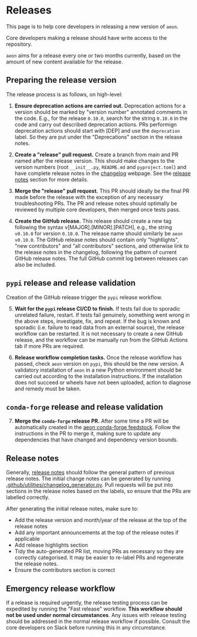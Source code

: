 # Releases

This page is to help core developers in releasing a new version of `aeon`.

Core developers making a release should have write access to the repository.

`aeon` aims for a release every one or two months currently, based on the amount of
new content available for the release.

## Preparing the release version

The release process is as follows, on high-level:

1. **Ensure deprecation actions are carried out.**
  Deprecation actions for a version should be marked by "version number" annotated
  comments in the code. E.g., for the release `0.10.0`, search for the string `0.10.0`
  in the code and carry out described deprecation actions. PRs performign deprecation
  actions should start with [DEP] and use the `deprecation` label. So they are put
  under the "Deprecations" section in the release notes.

2. **Create a "release" pull request.**
  Create a branch from main and PR named after the release version. This should make
  changes to the version numbers (root `__init__.py`, `README.md` and `pyproject.toml`)
  and have complete release notes in the [changelog](https://www.aeon-toolkit.org/en/latest/changelog.html)
  webpage. See the [release notes](#release-notes) section for more details.

3. **Merge the "release" pull request.**
  This PR should ideally be the final PR made before the release with the exception of
  any necessary troubleshooting PRs. The PR and release notes should optimally be
  reviewed by multiple core developers, then merged once tests pass.

4. **Create the GitHub release.**
  This release should create a new tag following the syntax v[MAJOR].[MINOR].[PATCH],
  e.g., the string `v0.10.0` for version `0.10.0`. The release name should similarly be
  `aeon v0.10.0`.  The GitHub release notes should contain only "hightlights",
  "new contributors" and "all contributors" sections, and otherwise link to the release
  notes in the changelog, following the pattern of current GitHub release notes. The
  full GitHub commit log between releases can also be included.

## `pypi` release and release validation

Creation of the GitHub release trigger the `pypi` release workflow.

5. **Wait for the ``pypi`` release CI/CD to finish.**
  If tests fail due to sporadic unrelated failure, restart. If tests fail genuinely,
  something went wrong in the above steps, investigate, fix, and repeat. If the bug
  is known and sporadic (i.e. failure to read data from an external source), the release
  workflow can be restarted. It is not necessary to create a new GitHub release, and
  the workflow can be manually run from the GitHub Actions tab if more PRs are
  required.

6. **Release workflow completion tasks.**
  Once the release workflow has passed, check `aeon` version on `pypi`, this should be
  the new version. A validatory installation of `aeon` in a new Python environment
  should be carried out according to the installation instructions. If the installation
  does not succeed or wheels have not been uploaded, action to diagnose and remedy must
  be taken.

## `conda-forge` release and release validation

7. **Merge the ``conda-forge`` release PR.**
  After some time a PR will be automatically created in the [aeon conda-forge feedstock](https://github.com/conda-forge/aeon-feedstock).
  Follow the instructions in the PR to merge it, making sure to update any dependencies
  that have changed and dependency version bounds.

## Release notes

Generally, [release notes](#changelog) should follow the general pattern of previous
release notes. The initial change notes can be generated by running [.github/utilities/changelog_generator.py](https://github.com/aeon-toolkit/aeon/blob/main/.github/utilities/changelog_generator.py).
Pull requests will be put into sections in the release notes based on the labels,
so ensure that the PRs are labelled correctly.

After generating the initial release notes, make sure to:
- Add the release version and month/year of the release at the top of the release notes
- Add any important announcements at the top of the release notes if applicable
- Add release highlights section
- Tidy the auto-generated PR list, moving PRs as necessary so they are correctly
categorised. It may be easier to re-label PRs and regenerate the release notes.
- Ensure the contributors section is correct

## Emergency release workflow

If a release is required urgently, the release testing process can be expedited by
running the "Fast release" workflow. **This workflow should not be used under normal
circumstances**. Any issues with release testing should be addressed in the normal
release workflow if possible. Consult the core developers on Slack before running this
in any circumstance.
